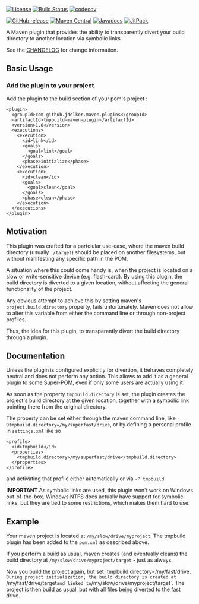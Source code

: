
[![License](http://img.shields.io/:license-apache-brightgreen.svg)](http://www.apache.org/licenses/LICENSE-2.0.html)
[![Build Status](https://github.com/jdelker/tmpbuild-maven-plugin/actions/workflows/ci.yml/badge.svg)](https://github.com/jdelker/tmpbuild-maven-plugin/actions/workflows/ci.yml)
[![codecov](https://codecov.io/gh/jdelker/tmpbuild-maven-plugin/branch/master/graph/badge.svg)](https://codecov.io/gh/jdelker/tmpbuild-maven-plugin)

[![GitHub release](https://img.shields.io/github/release/jdelker/tmpbuild-maven-plugin.svg?colorB=brightgreen)](https://github.com/jdelker/tmpbuild-maven-plugin/)
[![Maven Central](https://maven-badges.herokuapp.com/maven-central/com.github.jdelker.maven.plugins/tmpbuild-maven-plugin/badge.svg)](https://maven-badges.herokuapp.com/maven-central/com.github.jdelker.maven.plugins/tmpbuild-maven-plugin)
[![Javadocs](https://www.javadoc.io/badge/com.github.jdelker.maven.plugins/tmpbuild-maven-plugin.svg)](https://www.javadoc.io/doc/com.github.jdelker.maven.plugins/tmpbuild-maven-plugin)
[![JitPack](https://jitpack.io/v/jdelker/tmpbuild-maven-plugin.svg)](https://jitpack.io/#jdelker/tmpbuild-maven-plugin)

A Maven plugin that provides the ability to transparently divert your build directory
to another location via symbolic links.

See the [CHANGELOG](https://github.com/jdelker/tmpbuild-maven-plugin/blob/master/CHANGELOG.md)
for change information.  

Basic Usage
-----

### Add the plugin to your project

Add the plugin to the build section of your pom's project :

```
<plugin>
  <groupId>com.github.jdelker.maven.plugins</groupId>
  <artifactId>tmpbuild-maven-plugin</artifactId>
  <version>1.0</version>
  <executions>
    <execution>
      <id>link</id>
      <goals>
        <goal>link</goal>
      </goals>
      <phase>initialize</phase>
    </execution>
    <execution>
      <id>clean</id>
      <goals>
        <goal>clean</goal>
      </goals>
      <phase>clean</phase>
    </execution>
  </executions>
</plugin>
```

Motivation
-----

This plugin was crafted for a partciular use-case, where the maven build directory 
(usually `./target`) should be placed on another filesystems, but without manifesting
any specific path in the POM.

A situation where this could come handy is, when the project is located on a slow
or write-sensitive device (e.g. flash-card). By using this plugin, the build directory
is diverted to a given location, without affecting the general functionality of
the project.

Any obvious attempt to achieve this by setting maven's `project.build.directory` 
property, fails unfortunately. Maven does not allow to alter this variable from 
either the command line or through non-project profiles.

Thus, the idea for this plugin, to transparantly divert the build directory through
a plugin.


Documentation
-----
Unless the plugin is configured explicitly for divertion, it behaves completely 
neutral and does not perform any action. This allows to add it as a general plugin
to some Super-POM, even if only some users are actually using it.

As soon as the property `tmpbuild.directory` is set, the plugin creates the project's
build directory at the given location, together with a symbolic link pointing there 
from the original directory.

The property can be set either through the maven command line, like `-Dtmpbuild.directory=/my/superfast/drive`,
or by defining a personal profile in `settings.xml` like so
```
<profile>
  <id>tmpbuild</id>
  <properties>
    <tmpbuild.directory>/my/superfast/drive</tmpbuild.directory>
  </properties>
</profile>
```
and activating that profile either automatically or via `-P tmpbuild`.

**IMPORTANT**
As symbolic links are used, this plugin won't work on Windows out-of-the-box.
Windows NTFS does actually have support for symbolic links, but they are tied to
some restrictions, which makes them hard to use.


Example
-----

Your maven project is located at `/my/slow/drive/myproject`.
The tmpbuild plugin has been added to the `pom.xml` as described above.

If you perform a build as usual, maven creates (and eventually cleans) the build
directory at `/my/slow/drive/myproject/target` - just as always.

Now you build the project again, but set ´tmpbuild.directory=/my/fast/drive`.
During project initialization, the build directory is created at
`/my/fast/drive/target` and linked to `/my/slow/drive/myproject/target`.
The project is then build as usual, but with all files being diverted to the 
fast drive.
